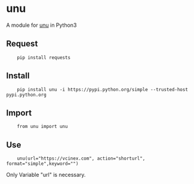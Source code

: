 
# unu

A module for [unu](https://u.nu/) in Python3  

## Request

        pip install requests  

## Install

        pip install unu -i https://pypi.python.org/simple --trusted-host pypi.python.org  
        
## Import

        from unu import unu  

## Use

        unu(url="https://vcinex.com", action="shorturl", format="simple",keyword="")

Only Variable "url" is necessary.
